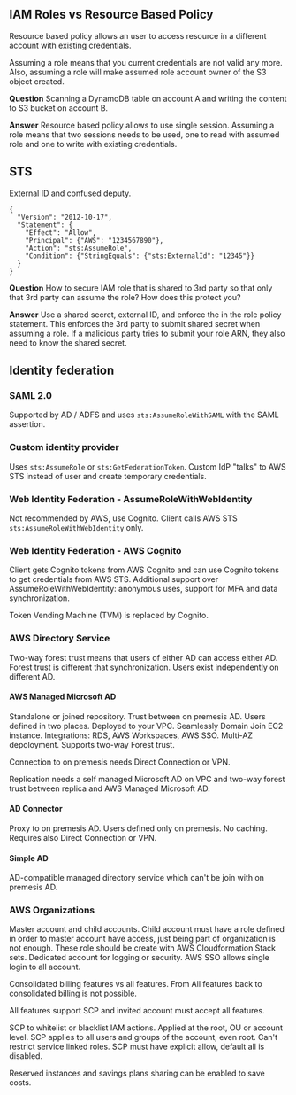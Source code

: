 
## IAM Roles vs Resource Based Policy

Resource based policy allows an user to access resource in a different account with existing credentials.

Assuming a role means that you current credentials are not valid any more. Also, assuming a role will make assumed role account owner of the S3 object created.

**Question** Scanning a DynamoDB table on account A and writing the content to S3 bucket on account B.

**Answer** Resource based policy allows to use single session. Assuming a role means that two sessions needs to be used, one to read with assumed role and one to write with existing credentials.

## STS

External ID and confused deputy.

```
{
  "Version": "2012-10-17",
  "Statement": {
    "Effect": "Allow",
    "Principal": {"AWS": "1234567890"},
    "Action": "sts:AssumeRole",
    "Condition": {"StringEquals": {"sts:ExternalId": "12345"}}
  }
}
```

**Question** How to secure IAM role that is shared to 3rd party so that only that 3rd party can assume the role? How does this protect you?

**Answer** Use a shared secret, external ID, and enforce the in the role policy statement. This enforces the 3rd party to submit shared secret when assuming a role. If a malicious party tries to submit your role ARN, they also need to know the shared secret.

## Identity federation

### SAML 2.0

Supported by AD / ADFS and uses `sts:AssumeRoleWithSAML` with the SAML assertion.

### Custom identity provider

Uses `sts:AssumeRole` or `sts:GetFederationToken`. Custom IdP "talks" to AWS STS instead of user and create temporary credentials.

### Web Identity Federation - AssumeRoleWithWebIdentity

Not recommended by AWS, use Cognito. Client calls AWS STS `sts:AssumeRoleWithWebIdentity` only.

### Web Identity Federation - AWS Cognito

Client gets Cognito tokens from AWS Cognito and can use Cognito tokens to get credentials from AWS STS. Additional support over AssumeRoleWithWebIdentity: anonymous uses, support for MFA and data synchronization.

Token Vending Machine (TVM) is replaced by Cognito.

### AWS Directory Service

Two-way forest trust means that users of either AD can access either AD. Forest trust is different that synchronization. Users exist independently on different AD.

#### AWS Managed Microsoft AD

Standalone or joined repository. Trust between on premesis AD. Users defined in two places. Deployed to your VPC. Seamlessly Domain Join EC2 instance. Integrations: RDS, AWS Workspaces, AWS SSO. Multi-AZ depoloyment. Supports two-way Forest trust.

Connection to on premesis needs Direct Connection or VPN.

Replication needs a self managed Microsoft AD on VPC and two-way forest trust between replica and AWS Managed Microsoft AD.

#### AD Connector

Proxy to on premesis AD. Users defined only on premesis. No caching. Requires also Direct Connection or VPN.

#### Simple AD

AD-compatible managed directory service which can't be join with on premesis AD.

### AWS Organizations

Master account and child accounts. Child account must have a role defined in order to master account have access, just being part of organization is not enough. These role should be create with AWS Cloudformation Stack sets. Dedicated account for logging or security. AWS SSO allows single login to all account.

Consolidated billing features vs all features. From All features back to consolidated billing is not possible.

All features support SCP and invited account must accept all features.

SCP to whitelist or blacklist IAM actions. Applied at the root, OU or account level. SCP applies to all users and groups of the account, even root. Can't restrict service linked roles. SCP must have explicit allow, default all is disabled.

Reserved instances and savings plans sharing can be enabled to save costs.
